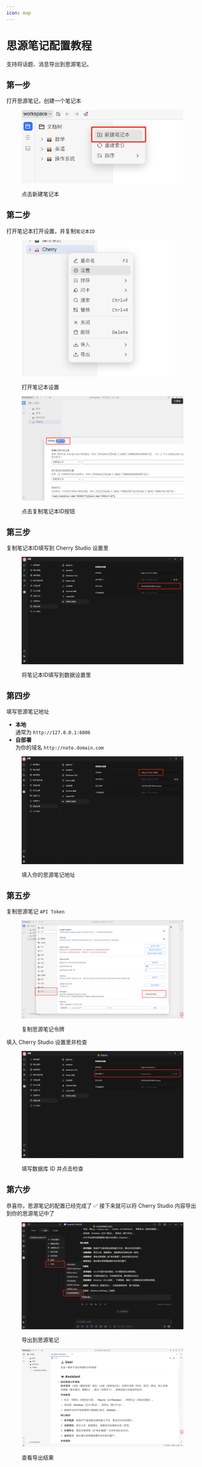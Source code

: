 ```yaml
---
icon: map
---
```


# 思源笔记配置教程

支持将话题、消息导出到思源笔记。

## 第一步

打开思源笔记，创建一个笔记本

<figure><img src="../.gitbook/assets/siyuan-image-1.png" alt=""><figcaption><p>点击新建笔记本</p></figcaption></figure>

## 第二步

打开笔记本打开设置，并复制`笔记本ID`

<figure><img src="../.gitbook/assets/siyuan-image-2.png" alt="" width="400"><figcaption><p>打开笔记本设置</p></figcaption></figure>

<figure><img src="../.gitbook/assets/siyuan-image-3.png" alt=""><figcaption><p>点击复制笔记本ID按钮</p></figcaption></figure>

## 第三步

复制笔记本ID填写到 Cherry Studio 设置里

<figure><img src="../.gitbook/assets/siyuan-image-4.png" alt=""><figcaption><p>将笔记本ID填写到数据设置里</p></figcaption></figure>

## 第四步

填写思源笔记地址

* **本地**\
  通常为 `http://127.0.0.1:6806`
* **自部署**\
  为你的域名 `http://note.domain.com`

<figure><img src="../.gitbook/assets/siyuan-image-5.png" alt=""><figcaption><p>填入你的思源笔记地址</p></figcaption></figure>

## 第五步

复制思源笔记 `API Token`

<figure><img src="../.gitbook/assets/siyuan-image-6.png" alt=""><figcaption><p>复制思源笔记令牌</p></figcaption></figure>

填入 Cherry Studio 设置里并检查

<figure><img src="../.gitbook/assets/siyuan-image-7.png" alt=""><figcaption><p>填写数据库 ID 并点击检查</p></figcaption></figure>

## 第六步

恭喜你，思源笔记的配置已经完成了 ✅ 接下来就可以将 Cherry Studio 内容导出到你的思源笔记中了

<figure><img src="../.gitbook/assets/siyuan-image-8.png" alt=""><figcaption><p>导出到思源笔记</p></figcaption></figure>

<figure><img src="../.gitbook/assets/siyuan-image-9.png" alt=""><figcaption><p>查看导出结果</p></figcaption></figure>
